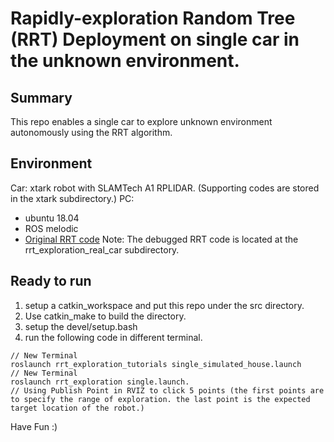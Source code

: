 # Rapidly-exploration Random Tree (RRT) Deployment on single car in the unknown environment.
## Summary
This repo enables a single car to explore unknown environment autonomously using the RRT algorithm.

## Environment
Car: xtark robot with SLAMTech A1 RPLIDAR. (Supporting codes are stored in the xtark subdirectory.)
PC: 
- ubuntu 18.04
- ROS melodic
- [Original RRT code](https://github.com/hasauino/rrt_exploration)
Note: The debugged RRT code is located at the rrt_exploration_real_car subdirectory.

## Ready to run
1. setup a catkin_workspace and put this repo under the src directory.
2. Use catkin_make to build the directory.
3. setup the devel/setup.bash
4. run the following code in different terminal.
```
// New Terminal
roslaunch rrt_exploration_tutorials single_simulated_house.launch
// New Terminal
roslaunch rrt_exploration single.launch.
// Using Publish Point in RVIZ to click 5 points (the first points are to specify the range of exploration. the last point is the expected target location of the robot.)
```

Have Fun :)
